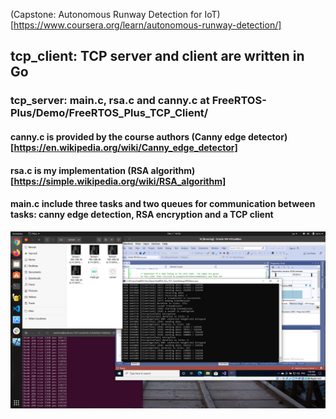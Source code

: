 (Capstone: Autonomous Runway Detection for IoT)[https://www.coursera.org/learn/autonomous-runway-detection/]

## tcp_client: TCP server and client are written in Go

### tcp_server: main.c, rsa.c and canny.c at FreeRTOS-Plus/Demo/FreeRTOS_Plus_TCP_Client/

#### canny.c is provided by the course authors (Canny edge detector)[https://en.wikipedia.org/wiki/Canny_edge_detector]
  
#### rsa.c is my implementation (RSA algorithm)[https://simple.wikipedia.org/wiki/RSA_algorithm]
  
#### main.c include three tasks and two queues for communication between tasks: canny edge detection, RSA encryption and a TCP client

![screenshot](./screenshot.png)
